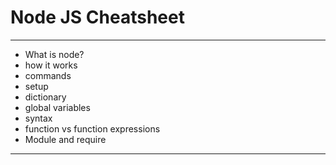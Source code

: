 # Node JS Cheatsheet

- - -


- What is node?
- how it works
- commands
- setup
- dictionary
- global variables
- syntax
-  function vs function expressions
- Module and require
- - -
